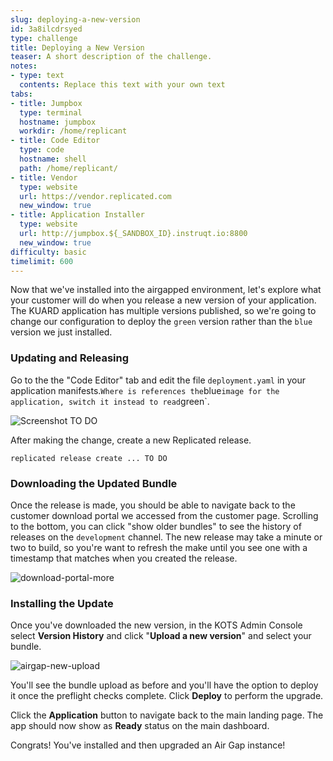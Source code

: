 ```yaml
---
slug: deploying-a-new-version
id: 3a8ilcdrsyed
type: challenge
title: Deploying a New Version
teaser: A short description of the challenge.
notes:
- type: text
  contents: Replace this text with your own text
tabs:
- title: Jumpbox
  type: terminal
  hostname: jumpbox
  workdir: /home/replicant
- title: Code Editor
  type: code
  hostname: shell
  path: /home/replicant/
- title: Vendor
  type: website
  url: https://vendor.replicated.com
  new_window: true
- title: Application Installer
  type: website
  url: http://jumpbox.${_SANDBOX_ID}.instruqt.io:8800
  new_window: true
difficulty: basic
timelimit: 600
---
```


Now that we've installed into the airgapped environment, let's explore
what your customer will do when you release a new version of your
application. The KUARD application has multiple versions published, so
we're going to change our configuration to deploy the `green` version
rather than the `blue` version we just installed.

### Updating and Releasing

Go to the the "Code Editor" tab and edit the file `deployment.yaml` in
your application manifests.` Where is references the `blue` image for
the application, switch it instead to read `green`.

![Screenshot TO DO]()

After making the change, create a new Replicated release.

```shell
replicated release create ... TO DO
```

### Downloading the Updated Bundle

Once the release is made, you should be able to navigate back to the
customer download portal we accessed from the customer page. Scrolling to
the bottom, you can click "show older bundles" to see the history of
releases on the `development` channel. The new release may take a minute
or two to build, so you're want to refresh the make until you see one
with a timestamp that matches when you created the release.

![download-portal-more](assets/download-portal-more.png)

### Installing the Update

Once you've downloaded the new version, in the KOTS Admin Console
select **Version History** and click "**Upload a new version**" and
select your bundle.

![airgap-new-upload](assets/airgap-new-upload.png)

You'll see the bundle upload as before and you'll have the option to deploy
it once the preflight checks complete. Click **Deploy** to perform the upgrade.

Click the **Application** button to navigate back to the main landing page.
The app should now show as **Ready** status on the main dashboard.

Congrats! You've installed and then upgraded an Air Gap instance!

